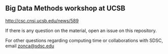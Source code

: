 Big Data Methods workshop at UCSB
--------------------------------

<http://csc.cnsi.ucsb.edu/news/589>

If there is any question on the material, open an issue on this repository.

For other questions regarding computing time or collaborations with SDSC, email zonca@sdsc.edu
